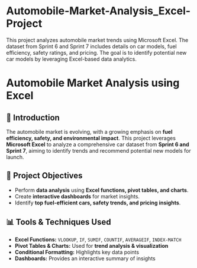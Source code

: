# Automobile-Market-Analysis_Excel-Project
This project analyzes automobile market trends using Microsoft Excel. The dataset from Sprint 6 and Sprint 7 includes details on car models, fuel efficiency, safety ratings, and pricing. The goal is to identify potential new car models by leveraging Excel-based data analytics.

# Automobile Market Analysis using Excel

## 📌 Introduction
The automobile market is evolving, with a growing emphasis on **fuel efficiency, safety, and environmental impact**. This project leverages **Microsoft Excel** to analyze a comprehensive car dataset from **Sprint 6 and Sprint 7**, aiming to identify trends and recommend potential new models for launch.

## 🎯 Project Objectives
- Perform **data analysis** using **Excel functions, pivot tables, and charts**.
- Create **interactive dashboards** for market insights.
- Identify **top fuel-efficient cars, safety trends, and pricing insights**.

## 📊 Tools & Techniques Used
- **Excel Functions:** `VLOOKUP`, `IF`, `SUMIF`, `COUNTIF`, `AVERAGEIF`, `INDEX-MATCH`
- **Pivot Tables & Charts:** Used for **trend analysis & visualization**
- **Conditional Formatting:** Highlights key data points
- **Dashboards:** Provides an interactive summary of insights


